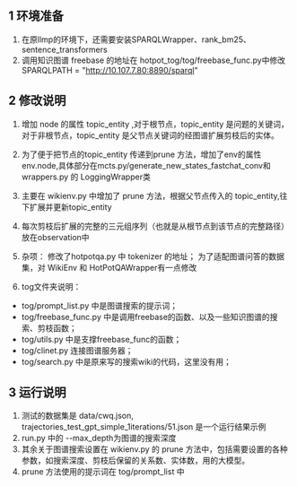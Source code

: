 ## 1 环境准备
1. 在原llmp的环境下，还需要安装SPARQLWrapper、rank_bm25、sentence_transformers
2. 调用知识图谱 freebase 的地址在 hotpot_tog/tog/freebase_func.py中修改 SPARQLPATH = "http://10.107.7.80:8890/sparql" 

## 2 修改说明
1. 增加 node 的属性 topic_entity ,对于根节点，topic_entity 是问题的关键词，对于非根节点，topic_entity 是父节点关键词的经图谱扩展剪枝后的实体。
2. 为了便于把节点的topic_entity 传递到prune 方法，增加了env的属性 env.node,具体部分在mcts.py/generate_new_states_fastchat_conv和 wrappers.py 的 LoggingWrapper类
3. 主要在 wikienv.py 中增加了 prune 方法，根据父节点传入的 topic_entity,往下扩展并更新topic_entity

4. 每次剪枝后扩展的完整的三元组序列（也就是从根节点到该节点的完整路径）放在observation中

5. 杂项：
修改了hotpotqa.py 中 tokenizer 的地址；
为了适配图谱问答的数据集，对 WikiEnv 和 HotPotQAWrapper有一点修改

6. tog文件夹说明：
* tog/prompt_list.py 中是图谱搜索的提示词；
* tog/freebase_func.py 中是调用freebase的函数、以及一些知识图谱的搜索、剪枝函数；
* tog/utils.py 中是支撑freebase_func的函数；
* tog/clinet.py 连接图谱服务器；
* tog/search.py 中是原来写的搜索wiki的代码，这里没有用；


## 3 运行说明
1. 测试的数据集是 data/cwq.json, trajectories_test_gpt_simple_1iterations/51.json 是一个运行结果示例
2. run.py 中的 --max_depth为图谱的搜索深度
3. 其余关于图谱搜索设置在 wikienv.py 的 prune 方法中，包括需要设置的各种参数，如搜索深度、剪枝后保留的关系数、实体数，用的大模型。
4. prune 方法使用的提示词在 tog/prompt_list 中